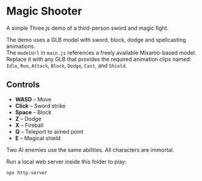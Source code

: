 # Magic Shooter

A simple Three.js demo of a third-person sword and magic fight.

The demo uses a GLB model with sword, block, dodge and spellcasting animations.  
The `modelUrl` in `main.js` references a freely available Mixamo-based model.  
Replace it with any GLB that provides the required animation clips named:
`Idle`, `Run`, `Attack`, `Block`, `Dodge`, `Cast`, and `Shield`.

## Controls

- **WASD** – Move
- **Click** – Sword strike
- **Space** – Block
- **Z** – Dodge
- **X** – Fireball
- **Q** – Teleport to aimed point
- **E** – Magical shield

Two AI enemies use the same abilities. All characters are immortal.

Run a local web server inside this folder to play:

```bash
npx http-server
```
